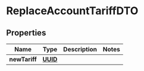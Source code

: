 # ReplaceAccountTariffDTO

## Properties
Name | Type | Description | Notes
------------ | ------------- | ------------- | -------------
**newTariff** | [**UUID**](UUID.md) |  | 
